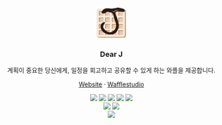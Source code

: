 <!-- PROJECT LOGO -->
<br/>
<div align="center">
    <img src="./public/images/logo.svg" alt="Logo" width="70" height="70">

  <h3 align="center">Dear J</h3>

  <p align="center">
  계획이 중요한 당신에게, 일정을 회고하고 공유할 수 있게 하는 와플을 제공합니다.
    <div>
        <a href="https://dearj-wafflestudio.com/">Website</a>
        ·
        <a href="https://wafflestudio.com/">Wafflestudio</a>
    </div>
  </p>

  <div align="center">
    <img src="https://img.shields.io/badge/TypeScript-3178c6?style=for-the-badge&logo=typescript&logoColor=white">
    <img src="https://img.shields.io/badge/next.js-000000?style=for-the-badge&logo=next.js&logoColor=white">
    <img src="https://img.shields.io/badge/npm-cb3837?style=for-the-badge&logo=npm&logoColor=white">
    <img src="https://img.shields.io/badge/amazons3-569a31?style=for-the-badge&logo=amazons3&logoColor=white">
    <img src="https://img.shields.io/badge/awslambda-ff9900?style=for-the-badge&logo=awslambda&logoColor=white">
  </div>
  <div align="center">
    <img src="https://img.shields.io/badge/eslint-4b32c3?style=for-the-badge&logo=eslint&logoColor=white">
    <img src="https://img.shields.io/badge/prettier-f7b93e?style=for-the-badge&logo=prettier&logoColor=white">
  </div>
  <div align="center">
    <img src="workflow.png">
  </div>
</div>
